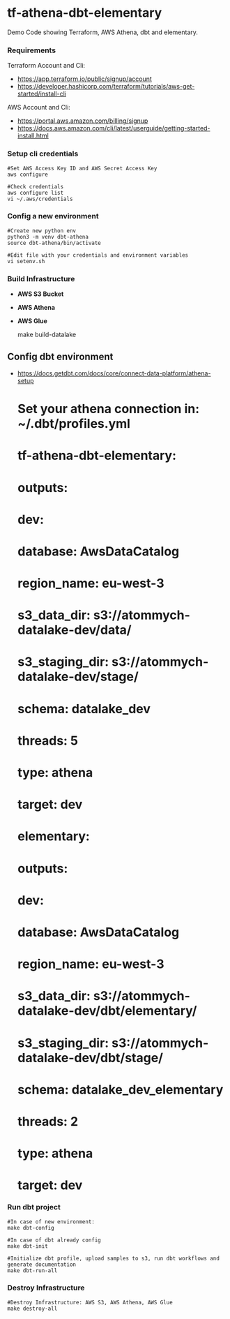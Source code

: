 # tf-athena-dbt-elementary
Demo Code showing Terraform, AWS Athena, dbt and elementary.

###  Requirements
Terraform Account and Cli:
- https://app.terraform.io/public/signup/account
- https://developer.hashicorp.com/terraform/tutorials/aws-get-started/install-cli

AWS Account and Cli:
- https://portal.aws.amazon.com/billing/signup
- https://docs.aws.amazon.com/cli/latest/userguide/getting-started-install.html


### Setup cli credentials
    #Set AWS Access Key ID and AWS Secret Access Key        
    aws configure

    #Check credentials 
    aws configure list
    vi ~/.aws/credentials


### Config a new environment
    #Create new python env 
    python3 -m venv dbt-athena 
    source dbt-athena/bin/activate
 
    #Edit file with your credentials and environment variables
    vi setenv.sh

     
### Build Infrastructure
- **AWS S3 Bucket**
- **AWS Athena** 
- **AWS Glue**

   
    make build-datalake


## Config dbt environment 

- https://docs.getdbt.com/docs/core/connect-data-platform/athena-setup


    # Set your athena connection in:  ~/.dbt/profiles.yml
    #           tf-athena-dbt-elementary:
    #             outputs:
    #               dev:
    #                 database: AwsDataCatalog
    #                 region_name: eu-west-3
    #                 s3_data_dir: s3://atommych-datalake-dev/data/
    #                 s3_staging_dir: s3://atommych-datalake-dev/stage/
    #                 schema: datalake_dev
    #                 threads: 5
    #                 type: athena
    #             target: dev
    #           elementary:
    #             outputs:
    #               dev:
    #                 database: AwsDataCatalog
    #                 region_name: eu-west-3
    #                 s3_data_dir: s3://atommych-datalake-dev/dbt/elementary/
    #                 s3_staging_dir: s3://atommych-datalake-dev/dbt/stage/
    #                 schema: datalake_dev_elementary
    #                 threads: 2
    #                 type: athena
    #             target: dev

### Run dbt project

    #In case of new environment: 
    make dbt-config

    #In case of dbt already config  
    make dbt-init

    #Initialize dbt profile, upload samples to s3, run dbt workflows and generate documentation
    make dbt-run-all 


### Destroy Infrastructure
    #Destroy Infrastructure: AWS S3, AWS Athena, AWS Glue
    make destroy-all
